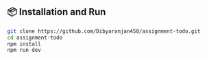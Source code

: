 <!-- # assignment-todo

A simple, clean React + Vite app that demonstrates CRD-like functionality using a mock API. Built for assignment purposes with production-level code structure, styling, and logic.

---

## 🚀 Features

- Fetch posts using **React Query**
- Add a random post from JSONPlaceholder API
- Delete a post with optimistic UI update (application-level only – see note below)
- Custom toast-like popup messages
- Styled with **Tailwind CSS**
- Error handling and loading states
- 404 Page Not Found routing

---

## 🛠️ Tech Stack

- ⚛️ React (with hooks)
- ⚡ Vite (for fast dev & build)
- 🎨 Tailwind CSS
- 📦 Axios
- 🔄 @tanstack/react-query
- 🌐 JSONPlaceholder API
- 🔧 React Router DOM

--- -->



## 📦 Installation and Run

```bash
git clone https://github.com/Dibyaranjan450/assignment-todo.git
cd assignment-todo
npm install
npm run dev
```

<!-- > ⚠️ **Note on Delete Functionality**
>
> When a post is deleted in the app, it is removed only from the UI (application state). This is because the [JSONPlaceholder API](https://jsonplaceholder.typicode.com/) is a mock service and does **not persist DELETE requests**. The post will reappear on page reload or full data refetch. -->
